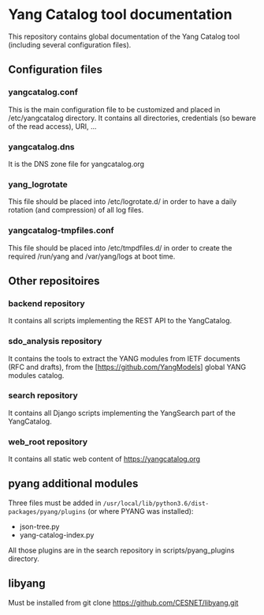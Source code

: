 # Yang Catalog tool documentation

This repository contains global documentation of the Yang Catalog tool (including several configuration files).

## Configuration files

### yangcatalog.conf

This is the main configuration file to be customized and placed in /etc/yangcatalog directory. It contains all directories, credentials (so beware of the read access), URI, ...

### yangcatalog.dns

It is the DNS zone file for yangcatalog.org

### yang_logrotate

This file should be placed into  /etc/logrotate.d/ in order to have a daily rotation (and compression) of all log files.

### yangcatalog-tmpfiles.conf

This file should be placed into /etc/tmpdfiles.d/ in order to create the required /run/yang and /var/yang/logs at boot time.

## Other repositoires

### backend repository

It contains all scripts implementing the REST API to the YangCatalog.

### sdo_analysis repository

It contains the tools to extract the YANG modules from IETF documents (RFC and drafts), from the [https://github.com/YangModels] global YANG modules catalog.

### search repository

It contains all Django scripts implementing the YangSearch part of the YangCatalog.

### web_root repository

It contains all static web content of https://yangcatalog.org

## pyang additional modules

Three files must be added in `/usr/local/lib/python3.6/dist-packages/pyang/plugins` (or where PYANG was installed):

- json-tree.py
- yang-catalog-index.py

All those plugins are in the search repository in scripts/pyang_plugins directory.

## libyang

Must be installed from git clone https://github.com/CESNET/libyang.git
